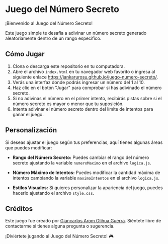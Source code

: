 # Juego del Número Secreto

¡Bienvenido al Juego del Número Secreto!

Este juego simple te desafía a adivinar un número secreto generado aleatoriamente dentro de un rango específico.

## Cómo Jugar

1. Clona o descarga este repositorio en tu computadora.
2. Abre el archivo `index.html` en tu navegador web favorito o ingresa al siguiente enlace https://jankarurosu.github.io/juego-numero-secreto/.
3. Verás una interfaz donde podrás ingresar un número del 1 al 10.
4. Haz clic en el botón "Jugar" para comprobar si has adivinado el número secreto.
5. Si no adivinas el número en el primer intento, recibirás pistas sobre si el número secreto es mayor o menor que tu suposición.
6. Intenta adivinar el número secreto dentro del límite de intentos para ganar el juego.

## Personalización

Si deseas ajustar el juego según tus preferencias, aquí tienes algunas áreas que puedes modificar:

- **Rango del Número Secreto:** Puedes cambiar el rango del número secreto ajustando la variable `numeroMaximo` en el archivo `logica.js`.
  
- **Número Máximo de Intentos:** Puedes modificar la cantidad máxima de intentos cambiando la variable `maximoIntentos` en el archivo `logica.js`.

- **Estilos Visuales:** Si quieres personalizar la apariencia del juego, puedes hacerlo ajustando el archivo `style.css`.

## Créditos

Este juego fue creado por [Giancarlos Arom Olihua Guerra](https://github.com/Jankarurosu). Siéntete libre de contactarme si tienes alguna pregunta o sugerencia.

¡Diviértete jugando al Juego del Número Secreto! 🎮
